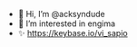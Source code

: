 - 👋 Hi, I’m @acksyndude
- 👀 I’m interested in engima
- ✨ https://keybase.io/vi_sapio
<!---
coderscoding/coderscoding is a ✨ special ✨ repository because its `README.md` (this file) appears on your GitHub profile.
You can click the Preview link to take a look at your changes.
--->
